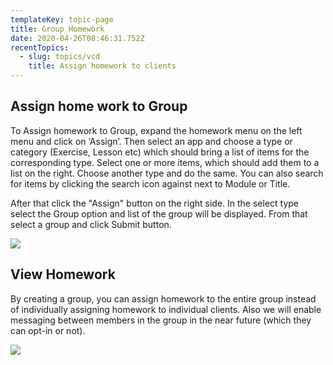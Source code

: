 ```yaml
---
templateKey: topic-page
title: Group Homework
date: 2020-04-26T08:46:31.752Z
recentTopics:
  - slug: topics/vcd
    title: Assign homework to clients
---
```

## Assign home work to Group

To Assign homework to Group, expand the homework menu on the left menu and click on ‘Assign’. Then select an app and choose a type or category (Exercise, Lesson etc) which should bring a list of items for the corresponding type. Select one or more items, which should add them to a list on the right. Choose another type and do the same. You can also search for items by clicking the search icon against next to Module or Title.  

After that click the "Assign" button on the right side. In the select type select the Group option and list of the group will be displayed. From that select a group and click Submit button.

![](/img/assign_group.png)



## View Homework

By creating a group, you can assign homework to the entire group instead of individually assigning homework to individual clients. Also we will enable messaging between members in the group in the near future (which they can opt-in or not).

![](/img/group_homework.png)
